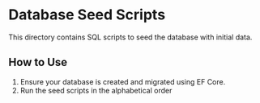 # Database Seed Scripts

This directory contains SQL scripts to seed the database with initial data.

## How to Use

1. Ensure your database is created and migrated using EF Core.
2. Run the seed scripts in the alphabetical order